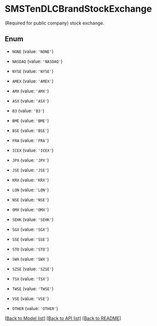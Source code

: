 # SMSTenDLCBrandStockExchange

(Required for public company) stock exchange.

## Enum

* `NONE` (value: `'NONE'`)

* `NASDAQ` (value: `'NASDAQ'`)

* `NYSE` (value: `'NYSE'`)

* `AMEX` (value: `'AMEX'`)

* `AMX` (value: `'AMX'`)

* `ASX` (value: `'ASX'`)

* `B3` (value: `'B3'`)

* `BME` (value: `'BME'`)

* `BSE` (value: `'BSE'`)

* `FRA` (value: `'FRA'`)

* `ICEX` (value: `'ICEX'`)

* `JPX` (value: `'JPX'`)

* `JSE` (value: `'JSE'`)

* `KRX` (value: `'KRX'`)

* `LON` (value: `'LON'`)

* `NSE` (value: `'NSE'`)

* `OMX` (value: `'OMX'`)

* `SEHK` (value: `'SEHK'`)

* `SGX` (value: `'SGX'`)

* `SSE` (value: `'SSE'`)

* `STO` (value: `'STO'`)

* `SWX` (value: `'SWX'`)

* `SZSE` (value: `'SZSE'`)

* `TSX` (value: `'TSX'`)

* `TWSE` (value: `'TWSE'`)

* `VSE` (value: `'VSE'`)

* `OTHER` (value: `'OTHER'`)

[[Back to Model list]](../README.md#documentation-for-models) [[Back to API list]](../README.md#documentation-for-api-endpoints) [[Back to README]](../README.md)


